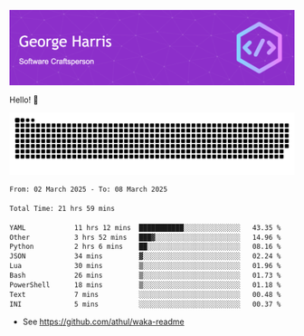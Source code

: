 ![img](./assets/github-header.png)

Hello! :wave:

<div align="center">
  <img  src="https://raw.githubusercontent.com/1999AZZAR/1999AZZAR/readme/resources/grid-snake.svg" alt="snake" />
</div>

<!--START_SECTION:waka-->

```txt
From: 02 March 2025 - To: 08 March 2025

Total Time: 21 hrs 59 mins

YAML            11 hrs 12 mins  ███████████░░░░░░░░░░░░░░   43.35 %
Other           3 hrs 52 mins   ███▓░░░░░░░░░░░░░░░░░░░░░   14.96 %
Python          2 hrs 6 mins    ██░░░░░░░░░░░░░░░░░░░░░░░   08.16 %
JSON            34 mins         ▓░░░░░░░░░░░░░░░░░░░░░░░░   02.24 %
Lua             30 mins         ▒░░░░░░░░░░░░░░░░░░░░░░░░   01.96 %
Bash            26 mins         ▒░░░░░░░░░░░░░░░░░░░░░░░░   01.73 %
PowerShell      18 mins         ▒░░░░░░░░░░░░░░░░░░░░░░░░   01.18 %
Text            7 mins          ░░░░░░░░░░░░░░░░░░░░░░░░░   00.48 %
INI             5 mins          ░░░░░░░░░░░░░░░░░░░░░░░░░   00.37 %
```

<!--END_SECTION:waka-->

- See <https://github.com/athul/waka-readme>
